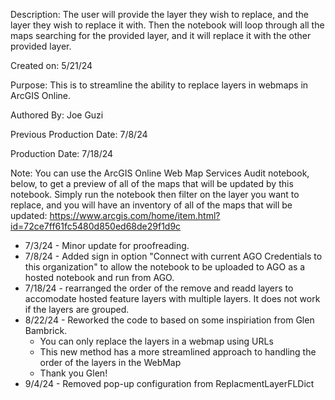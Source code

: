 Description: The user will provide the layer they wish to replace, and the layer they wish to replace it with. Then the notebook will loop through all the maps searching for the provided layer, and it will replace it with the other provided layer.
    
Created on: 5/21/24

Purpose: This is to streamline the ability to replace layers in webmaps in ArcGIS Online. 

Authored By: Joe Guzi

Previous Production Date: 7/8/24

Production Date: 7/18/24

Note: You can use the ArcGIS Online Web Map Services Audit notebook, below, to get a preview of all of the maps that will be updated by this notebook. Simply run the notebook then filter on the layer you want to replace, and you will have an inventory of all of the maps that will be updated: https://www.arcgis.com/home/item.html?id=72ce7ff61fc5480d850ed68de29f1d9c 

- 7/3/24 - Minor update for proofreading.
- 7/8/24 - Added sign in option "Connect with current AGO Credentials to this organization" to allow the notebook to be uploaded to AGO as a hosted notebook and run from AGO.
- 7/18/24 - rearranged the order of the remove and readd layers to accomodate hosted feature layers with multiple layers. It does not work if the layers are grouped. 
- 8/22/24 - Reworked the code to based on some inspiriation from Glen Bambrick.
    - You can only replace the layers in a webmap using URLs
    - This new method has a more streamlined approach to handling the order of the layers in the WebMap
    - Thank you Glen!
- 9/4/24 - Removed pop-up configuration from ReplacmentLayerFLDict
